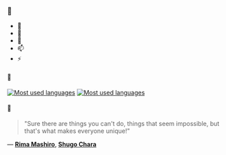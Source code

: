 ### 👋

- 🔭
- 🌱
- 💬
- 📫
- ⚡

#### 🧏

[![Most used languages](https://github-readme-stats-aynah.vercel.app/api/top-langs/?username=aynh&theme=solarized-dark&langs_count=6&layout=compact&hide_title=true)](https://github.com/anuraghazra/github-readme-stats#gh-dark-mode-only)
[![Most used languages](https://github-readme-stats-aynah.vercel.app/api/top-langs/?username=aynh&theme=solarized-light&langs_count=6&layout=compact&hide_title=true)](https://github.com/anuraghazra/github-readme-stats#gh-light-mode-only)

#### 💬

> "Sure there are things you can't do, things that seem impossible, but that's what makes everyone unique!"

&mdash; [**Rima Mashiro**](https://myanimelist.net/character.php?q=Rima%20Mashiro&cat=character), [**Shugo Chara**](https://myanimelist.net/search/all?q=Shugo%20Chara&cat=all)
